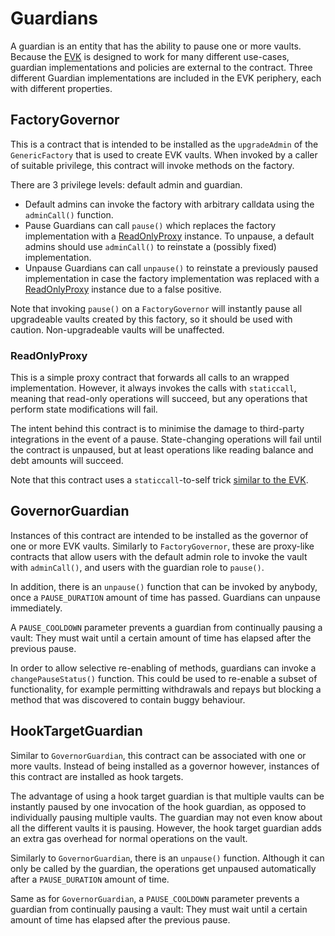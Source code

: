# Guardians

A guardian is an entity that has the ability to pause one or more vaults. Because the [EVK](https://github.com/euler-xyz/euler-vault-kit) is designed to work for many different use-cases, guardian implementations and policies are external to the contract. Three different Guardian implementations are included in the EVK periphery, each with different properties.


## FactoryGovernor

This is a contract that is intended to be installed as the `upgradeAdmin` of the `GenericFactory` that is used to create EVK vaults. When invoked by a caller of suitable privilege, this contract will invoke methods on the factory.

There are 3 privilege levels: default admin and guardian.

* Default admins can invoke the factory with arbitrary calldata using the `adminCall()` function.
* Pause Guardians can call `pause()` which replaces the factory implementation with a [ReadOnlyProxy](#ReadOnlyProxy) instance. To unpause, a default admins should use `adminCall()` to reinstate a (possibly fixed) implementation.
* Unpause Guardians can call `unpause()` to reinstate a previously paused implementation in case the factory implementation was replaced with a [ReadOnlyProxy](#ReadOnlyProxy) instance due to a false positive.

Note that invoking `pause()` on a `FactoryGovernor` will instantly pause all upgradeable vaults created by this factory, so it should be used with caution. Non-upgradeable vaults will be unaffected.

### ReadOnlyProxy

This is a simple proxy contract that forwards all calls to an wrapped implementation. However, it always invokes the calls with `staticcall`, meaning that read-only operations will succeed, but any operations that perform state modifications will fail.

The intent behind this contract is to minimise the damage to third-party integrations in the event of a pause. State-changing operations will fail until the contract is unpaused, but at least operations like reading balance and debt amounts will succeed.

Note that this contract uses a `staticcall`-to-self trick [similar to the EVK](https://github.com/euler-xyz/euler-vault-kit/blob/master/docs/whitepaper.md#delegatecall-into-view-functions).


## GovernorGuardian

Instances of this contract are intended to be installed as the governor of one or more EVK vaults. Similarly to `FactoryGovernor`, these are proxy-like contracts that allow users with the default admin role to invoke the vault with `adminCall()`, and users with the guardian role to `pause()`.

In addition, there is an `unpause()` function that can be invoked by anybody, once a `PAUSE_DURATION` amount of time has passed. Guardians can unpause immediately.

A `PAUSE_COOLDOWN` parameter prevents a guardian from continually pausing a vault: They must wait until a certain amount of time has elapsed after the previous pause.

In order to allow selective re-enabling of methods, guardians can invoke a `changePauseStatus()` function. This could be used to re-enable a subset of functionality, for example permitting withdrawals and repays but blocking a method that was discovered to contain buggy behaviour.


## HookTargetGuardian

Similar to `GovernorGuardian`, this contract can be associated with one or more vaults. Instead of being installed as a governor however, instances of this contract are installed as hook targets.

The advantage of using a hook target guardian is that multiple vaults can be instantly paused by one invocation of the hook guardian, as opposed to individually pausing multiple vaults. The guardian may not even know about all the different vaults it is pausing. However, the hook target guardian adds an extra gas overhead for normal operations on the vault.

Similarly to `GovernorGuardian`, there is an `unpause()` function. Although it can only be called by the guardian, the operations get unpaused automatically after a `PAUSE_DURATION` amount of time.

Same as for `GovernorGuardian`, a `PAUSE_COOLDOWN` parameter prevents a guardian from continually pausing a vault: They must wait until a certain amount of time has elapsed after the previous pause.